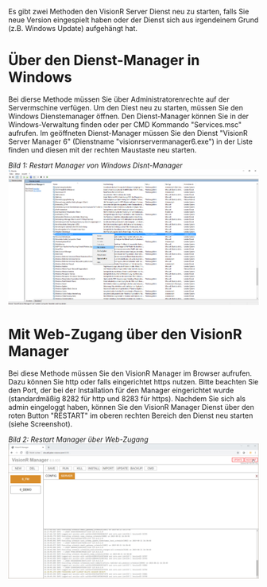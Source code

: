 <!-- TITLE: VisionR Manager neu starten -->
<!-- SUBTITLE: Neu starten des VisionR Server Dienstes über den Manager -->

Es gibt zwei Methoden den VisionR Server Dienst neu zu starten, falls Sie neue Version eingespielt haben oder der Dienst sich aus irgendeinem Grund (z.B. Windows Update) aufgehängt hat.
# Über den Dienst-Manager in Windows
Bei dierse Methode müssen Sie über Administratorenrechte auf der Servermschine verfügen. Um den Diest neu zu starten, müssen Sie den Windows Dienstemanager öffnen. Den Dienst-Manager können Sie in der Windows-Verwaltung finden oder per CMD Kommando "Services.msc" aufrufen. Im geöffneten Dienst-Manager müssen Sie den Dienst "VisionR Server Manager 6" (Dienstname "visionrservermanager6.exe") in der Liste finden und diesen mit der rechten Maustaste neu starten.

*Bild 1: Restart Manager von Windows Disnt-Manager*
![Manager Restart Windows](/uploads/manager/manager-restart-windows.jpg "Manager Restart Windows")
# Mit Web-Zugang über den VisionR Manager
Bei diese Methode müssen Sie den VisionR Manager im Browser aufrufen. Dazu können Sie http oder falls eingerichtet https nutzen. Bitte beachten Sie den Port, der bei der Installation für den Manager eingerichtet wurde (standardmäßig 8282 für http und 8283 für https).
Nachdem Sie sich als admin eingeloggt haben, können Sie den VisionR Manager Dienst über den roten Button "RESTART" im oberen rechten Bereich den Dienst neu starten (siehe Screenshot).

*Bild 2: Restart Manager über Web-Zugang*
![Manager Restart](/uploads/manager/manager-restart.jpg "Manager Restart")
